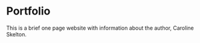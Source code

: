 # Portfolio
This is a brief one page website with information about the author, Caroline Skelton.
 

